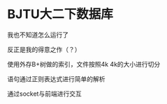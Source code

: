 # BJTU大二下数据库

我也不知道怎么运行了

反正是我的得意之作（？）

使用外存B+树做的索引，文件按照4k 4k的大小进行切分

语句通过正则表达式进行简单的解析

通过socket与前端进行交互
